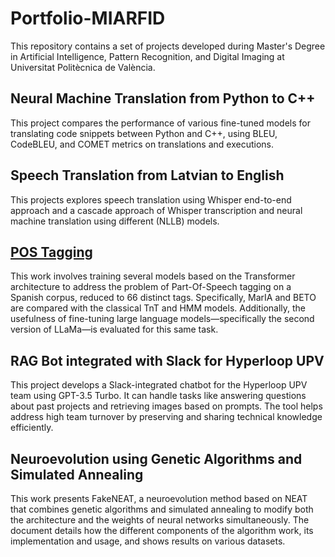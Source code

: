 # Portfolio-MIARFID 

This repository contains a set of projects developed during Master's Degree in Artificial Intelligence, Pattern Recognition, and Digital Imaging at Universitat Politècnica de València.


## Neural Machine Translation from Python to C++
This project compares the performance of various fine-tuned models for translating code snippets between Python and C++, using BLEU, CodeBLEU, and COMET metrics on translations and executions. 

## Speech Translation from Latvian to English
This projects explores speech translation using Whisper end-to-end approach and a cascade approach of Whisper transcription and neural machine translation using different (NLLB) models. 

## [POS Tagging](https://github.com/HugoAlbertBonet/Portfolio-MIARFID/blob/main/POSTagging.pdf)
This work involves training several models based on the Transformer architecture to address the problem of Part-Of-Speech tagging on a Spanish corpus, reduced to 66 distinct tags. Specifically, MarIA and BETO are compared with the classical TnT and HMM models. Additionally, the usefulness of fine-tuning large language models—specifically the second version of LLaMa—is evaluated for this same task.

## RAG Bot integrated with Slack for Hyperloop UPV
This project develops a Slack-integrated chatbot for the Hyperloop UPV team using GPT-3.5 Turbo. It can handle tasks like answering questions about past projects and retrieving images based on prompts. The tool helps address high team turnover by preserving and sharing technical knowledge efficiently.

## Neuroevolution using Genetic Algorithms and Simulated Annealing
This work presents FakeNEAT, a neuroevolution method based on NEAT that combines genetic algorithms and simulated annealing to modify both the architecture and the weights of neural networks simultaneously. The document details how the different components of the algorithm work, its implementation and usage, and shows results on various datasets.
